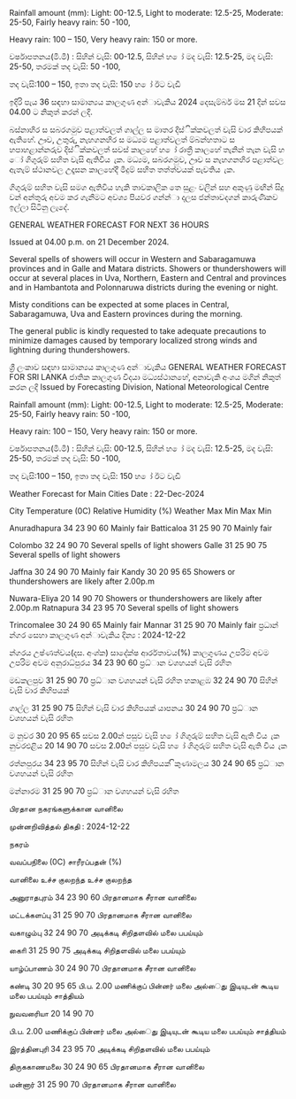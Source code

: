 Rainfall amount (mm): Light: 00-12.5, Light to moderate: 12.5-25, Moderate: 25-50, Fairly heavy rain: 50 -100,

Heavy rain: 100 – 150, Very heavy rain: 150 or more.

වර්ෂාපතනය(මි.මී) : සිහින් වැසි: 00-12.5, සිහින් හ ෝ මද වැසි: 12.5-25, මද වැසි: 25-50, තරමක් තද වැසි: 50 -100,

තද වැසි:100 – 150, ඉතා තද වැසි: 150 හ ෝ ඊට වැඩි

ඉදිරි පැය 36 සඳහා සාමාන්‍යය කාලගුණ අන්‍ාවැකිය 2024 දෙසැම්බර් මස 21 දින්‍ සවස 04.00 ට නිකුත් කරන්‍ ලදි.

බස්නාහිර ස සබරගමුව පළාත්වලත් ගාල්ල ස මාතර දිස්ික්කවලත් වැසි වාර කිහිපයක් ඇතිහේ. ඌව, උතුරු, නැහගනහිර ස මධ්‍යම පළාත්වලත් ම්බන්හතාට ස හපාහළාන්නරුව දිස්ික්කවලත් සවස් කාලහේ හ ෝ රාත්‍රී කාලහේ තැනින් තැන වැසි හ ෝ ගිගුරුම් සහිත වැසි ඇතිවිය ැක. මධ්‍යම, සබරගමුව, ඌව ස නැහගනහිර පළාත්වල ඇතැම් ස්ථානවල උදෑසන කාලහේදී මීදුම් සහිත තත්ත්වයක් පැවතිය ැක.

ගිගුරුම් සහිත වැසි සමග ඇතිවිය හැකි තාවකාලික තෙ සුළං වලින් සහ අකුණු මඟින් සිදු වන්‍ අන්‍තුරු අවම කර ගැනීමට අවශ්‍ය පියවර ගන්න්‍ා දලස ජන්‍තාවදගන් කාරුණිකව ඉල්ලා සිටිනු ලැදේ.

GENERAL WEATHER FORECAST FOR NEXT 36 HOURS

Issued at 04.00 p.m. on 21 December 2024.

Several spells of showers will occur in Western and Sabaragamuwa provinces and in Galle and Matara districts. Showers or thundershowers will occur at several places in Uva, Northern, Eastern and Central and provinces and in Hambantota and Polonnaruwa districts during the evening or night.

Misty conditions can be expected at some places in Central, Sabaragamuwa, Uva and Eastern provinces during the morning.

The general public is kindly requested to take adequate precautions to minimize damages caused by temporary localized strong winds and lightning during thundershowers.

ශ්‍රී ලංකාව සඳහා සාමාන්‍යය කාලගුණ අන්‍ාවැකිය GENERAL WEATHER FORECAST FOR SRI LANKA ජාතික කාලගුණ විදයා මධ්‍යස්ථානහේ, අනාවැකි අංශය මගින් නිකුත් කරන ලදි Issued by Forecasting Division, National Meteorological Centre

Rainfall amount (mm): Light: 00-12.5, Light to moderate: 12.5-25, Moderate: 25-50, Fairly heavy rain: 50 -100,

Heavy rain: 100 – 150, Very heavy rain: 150 or more.

වර්ෂාපතනය(මි.මී) : සිහින් වැසි: 00-12.5, සිහින් හ ෝ මද වැසි: 12.5-25, මද වැසි: 25-50, තරමක් තද වැසි: 50 -100,

තද වැසි:100 – 150, ඉතා තද වැසි: 150 හ ෝ ඊට වැඩි

Weather Forecast for Main Cities Date : 22-Dec-2024

City Temperature (0C) Relative Humidity (%) Weather Max Min Max Min

Anuradhapura 34 23 90 60 Mainly fair Batticaloa 31 25 90 70 Mainly fair

Colombo 32 24 90 70 Several spells of light showers Galle 31 25 90 75 Several spells of light showers

Jaffna 30 24 90 70 Mainly fair Kandy 30 20 95 65 Showers or thundershowers are likely after 2.00p.m

Nuwara-Eliya 20 14 90 70 Showers or thundershowers are likely after 2.00p.m Ratnapura 34 23 95 70 Several spells of light showers

Trincomalee 30 24 90 65 Mainly fair Mannar 31 25 90 70 Mainly fair ප්‍රධාන්‍ න්‍ගර සෙහා කාලගුණ අන්‍ාවැකිය දින්‍ය : 2024-12-22

න්‍ගරය උෂ්ණත්වය(දස. අංශ්‍ක) සාදේක්ෂ ආර්රතාවය(%) කාලගුණය උපරිම අවම උපරිම අවම අනුරාධ්‍පුරය 34 23 90 60 ප්‍රධ්‍ාන වශහයන් වැසි රහිත

මඩකලපුව 31 25 90 70 ප්‍රධ්‍ාන වශහයන් වැසි රහිත හකාළඹ 32 24 90 70 සිහින් වැසි වාර කිහිපයක්

ගාල්ල 31 25 90 75 සිහින් වැසි වාර කිහිපයක් යාපනය 30 24 90 70 ප්‍රධ්‍ාන වශහයන් වැසි රහිත

ම නුවර 30 20 95 65 සවස 2.00න් පසුව වැසි හ ෝ ගිගුරුම් සහිත වැසි ඇති විය ැක නුවරඑළිය 20 14 90 70 සවස 2.00න් පසුව වැසි හ ෝ ගිගුරුම් සහිත වැසි ඇති විය ැක

රත්නපුරය 34 23 95 70 සිහින් වැසි වාර කිහිපයක් ිකුණාමලය 30 24 90 65 ප්‍රධ්‍ාන වශහයන් වැසි රහිත

මන්නාරම 31 25 90 70 ප්‍රධ්‍ාන වශහයන් වැසි රහිත

பிரதான நகரங்களுக்கான வானிலை

முன்னறிவித்தல் திகதி : 2024-12-22

நகரம்

வவப்பநிலை (0C) சாரீரப்பதன் (%)

வானிலை உச்ச குலறந்த உச்ச குலறந்த

அனுராதபுரம் 34 23 90 60 பிரதானமாக சீரான வானிலை

மட்டக்களப்பு 31 25 90 70 பிரதானமாக சீரான வானிலை

வகாழும்பு 32 24 90 70 அடிக்கடி சிறிதளவில் மலை பபய்யும்

காைி 31 25 90 75 அடிக்கடி சிறிதளவில் மலை பபய்யும்

யாழ்ப்பாணம் 30 24 90 70 பிரதானமாக சீரான வானிலை

கண்டி 30 20 95 65 பி.ப. 2.00 மணிக்குப் பின்னர் மலை அல்ைது இடியுடன் கூடிய மலை பபய்யும் சாத்தியம்

நுவவரைியா 20 14 90 70

பி.ப. 2.00 மணிக்குப் பின்னர் மலை அல்ைது இடியுடன் கூடிய மலை பபய்யும் சாத்தியம்

இரத்தினபுரி 34 23 95 70 அடிக்கடி சிறிதளவில் மலை பபய்யும்

திருககாணமலை 30 24 90 65 பிரதானமாக சீரான வானிலை

மன்னார் 31 25 90 70 பிரதானமாக சீரான வானிலை